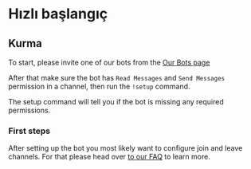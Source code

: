 # Hızlı başlangıç

## Kurma

To start, please invite one of our bots from the [Our Bots page](./our-bots)

After that make sure the bot has `Read Messages` and `Send Messages` permission in a channel, then run the `!setup` command.

The setup command will tell you if the bot is missing any required permissions.

### First steps

After setting up the bot you most likely want to configure join and leave channels. For that please head over [to our FAQ](./faq) to learn more.
